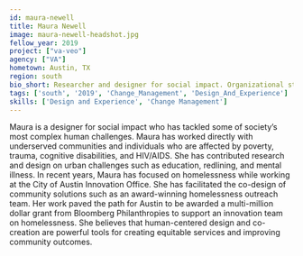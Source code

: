 ```yaml
---
id: maura-newell
title: Maura Newell
image: maura-newell-headshot.jpg
fellow_year: 2019
project: ["va-veo"]
agency: ["VA"]
hometown: Austin, TX
region: south
bio_short: Researcher and designer for social impact. Organizational strategist and facilitator. Passionate about solving complex challenges and creating more equitable outcomes for communities.
tags: ['south', '2019', 'Change_Management', 'Design_And_Experience']
skills: ['Design and Experience', 'Change Management']
---
```


Maura is a designer for social impact who has tackled some of society’s most complex human challenges. Maura has worked directly with underserved communities and individuals who are affected by poverty, trauma, cognitive disabilities, and HIV/AIDS. She has contributed research and design on urban challenges such as education, redlining, and mental illness. In recent years, Maura has focused on homelessness while working at the City of Austin Innovation Office. She has facilitated the co-design of community solutions such as an award-winning homelessness outreach team. Her work paved the path for Austin to be awarded a multi-million dollar grant from Bloomberg Philanthropies to support an innovation team on homelessness. She believes that human-centered design and co-creation are powerful tools for creating equitable services and improving community outcomes.
